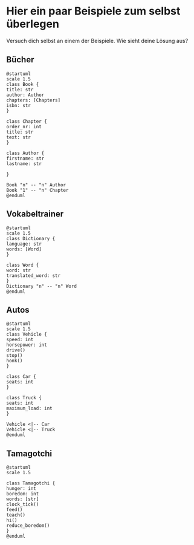 # Hier ein paar Beispiele zum selbst überlegen

Versuch dich selbst an einem der Beispiele. Wie sieht deine Lösung aus?

## Bücher
```plantuml
@startuml
scale 1.5
class Book {
title: str
author: Author
chapters: [Chapters]
isbn: str
}

class Chapter {
order_nr: int
title: str
text: str
}

class Author {
firstname: str
lastname: str

}

Book "n" -- "n" Author
Book "1" -- "n" Chapter
@enduml
```

## Vokabeltrainer
````plantuml
@startuml
scale 1.5
class Dictionary {
language: str
words: [Word]
}

class Word {
word: str
translated_word: str
}
Dictionary "n" -- "n" Word
@enduml
````

## Autos

```plantuml
@startuml
scale 1.5
class Vehicle {
speed: int
horsepower: int
drive()
stop()
honk()
}

class Car {
seats: int
}

class Truck {
seats: int
maximum_load: int
}

Vehicle <|-- Car
Vehicle <|-- Truck
@enduml
```

## Tamagotchi

```plantuml
@startuml
scale 1.5

class Tamagotchi {
hunger: int
boredom: int
words: [str]
clock_tick()
feed()
teach()
hi()
reduce_boredom()
}
@enduml
```